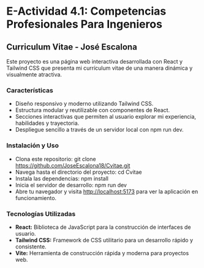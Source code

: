 # E-Actividad 4.1: Competencias Profesionales Para Ingenieros

## Curriculum Vitae - José Escalona

Este proyecto es una página web interactiva desarrollada con React y Tailwind CSS que presenta mi currículum vitae de una manera dinámica y visualmente atractiva.

### Características

- Diseño responsivo y moderno utilizando Tailwind CSS.
- Estructura modular y reutilizable con componentes de React.
- Secciones interactivas que permiten al usuario explorar mi experiencia, habilidades y trayectoria.
- Despliegue sencillo a través de un servidor local con npm run dev.

### Instalación y Uso

- Clona este repositorio: git clone https://github.com/JoseEscalona18/Cvitae.git
- Navega hasta el directorio del proyecto: cd Cvitae
- Instala las dependencias: npm install
- Inicia el servidor de desarrollo: npm run dev
- Abre tu navegador y visita [http://localhost:5173](http://localhost:5173/) para ver la aplicación en funcionamiento.

### Tecnologías Utilizadas

- **React:** Biblioteca de JavaScript para la construcción de interfaces de usuario.
- **Tailwind CSS:** Framework de CSS utilitario para un desarrollo rápido y consistente.
- **Vite:** Herramienta de construcción rápida y moderna para proyectos web.
